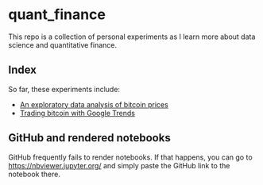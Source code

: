 # quant_finance

This repo is a collection of personal experiments as I learn more about data science and quantitative finance.

## Index

So far, these experiments include:

- [An exploratory data analysis of bitcoin prices](https://github.com/mpjan/quant_finance/blob/master/btc_prices_eda/BTC%20prices%20EDA.ipynb)
- [Trading bitcoin with Google Trends](https://github.com/mpjan/quant_finance/blob/master/trading_crypto_with_google_trends/trading_btc_with_google_trends.ipynb)

## GitHub and rendered notebooks

GitHub frequently fails to render notebooks. If that happens, you can go to <https://nbviewer.jupyter.org/> and simply paste the GitHub link to the notebook there.
